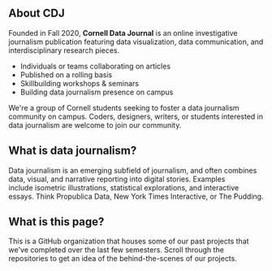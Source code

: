 ## About CDJ
Founded in Fall 2020, **Cornell Data Journal** is an online investigative journalism publication featuring data visualization, data communication, and interdisciplinary research pieces.

- Individuals or teams collaborating on articles
- Published on a rolling basis
- Skillbuilding workshops & seminars
- Building data journalism presence on campus

We're a group of Cornell students seeking to foster a data journalism community on campus. Coders, designers, writers, or students interested in data journalism are welcome to join our community.

## What is data journalism?
Data journalism is an emerging subfield of journalism, and often combines data, visual, and narrative reporting into digital stories. Examples include isometric illustrations, statistical explorations, and interactive essays. Think Propublica Data, New York Times Interactive, or The Pudding.

## What is this page?
This is a GitHub organization that houses some of our past projects that we've completed over the last few semesters. Scroll through the repositories to get an idea of the behind-the-scenes of our projects.
